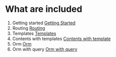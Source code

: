 # What are included #
1. Getting started <a href="01-getting-started/gettingstarted/README.MD"> Getting Started </a>
2. Routing <a href="02-routing/routing/README.MD"> Routing </a>
3. Templates <a href="03-templates/template/README.MD"> Templates </a>
4. Contents with templates <a href="04-content-with-template/README.MD"> Contents with template </a>
5. Orm <a href="05-orm/README.MD"> Orm </a>
6. Orm with query <a href="06-orm-query/README.MD"> Orm with query </a>
